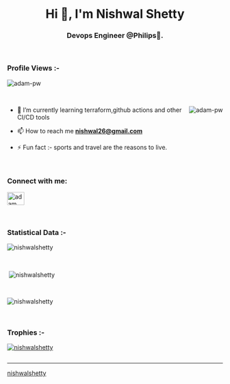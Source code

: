 <h1 align="center">Hi 👋, I'm Nishwal Shetty</h1>
<h3 align="center">Devops Engineer @Philips🌟.</h3>

<br>

<p align="right"> <h3>Profile Views :-</h3> <img src="https://komarev.com/ghpvc/?username=adam-pw&label=Profile%20views&color=0e75b6&style=flat"
    alt="adam-pw" /> 
  </p>

<br>

<p><img align="right" src="https://github.com/Adam-pw/Adam-pw/blob/main/animation_500_kxa883sd.gif" alt="adam-pw" /></p>


- 🌱 I’m currently learning terraform,github actions and other CI/CD tools

- 📫 How to reach me **nishwal26@gmail.com**

- ⚡ Fun fact :- sports and travel are the reasons to live.

<br>

<h3 align="left">Connect with me:</h3>
<p align="left">
  <a href="https://linkedin.com/in/nishwal-shetty-b58190143" target="blank"><img align="center"
      src="https://raw.githubusercontent.com/rahuldkjain/github-profile-readme-generator/master/src/images/icons/Social/linked-in-alt.svg"
     alt="adam pithewan" height="30" width="40" /></a>
    
</p>

<br>


<h3>Statistical Data :-</h3>
<p><img align="center"
    src="https://github-readme-stats.vercel.app/api/top-langs?username=nishwalshetty&show_icons=true&locale=en&layout=compact"
    alt="nishwalshetty" /></p>

<br>

<p>&nbsp;<img align="center" src="https://github-readme-stats.vercel.app/api?username=nishwalshetty&show_icons=true&locale=en"
    alt="nishwalshetty" /></p>

<br>

<p><img align="center" src="https://github-readme-streak-stats.herokuapp.com/?user=nishwalshetty&" alt="nishwalshetty" /></p>

<br>
<h3>Trophies :-</h3>
<p align="left"> <a href="https://github.com/ryo-ma/github-profile-trophy"><img
      src="https://github-profile-trophy.vercel.app/?username=nishwalshetty" alt="nishwalshetty" /></a> </p>

<p align="left"> <a href="https://twitter.com/" target="blank"><img
      src="https://img.shields.io/twitter/follow/?logo=twitter&style=for-the-badge" alt="" /></a> </p>


------------------------------------------------------------------------------------------------------------------------------------------
[nishwalshetty](https://github.com/nishwalshetty)
